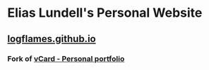 # Elias Lundell's Personal Website

## [logflames.github.io](https://logflames.github.io)

### Fork of [vCard - Personal portfolio](https://github.com/codewithsadee/vcard-personal-portfolio)
